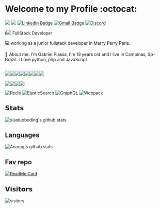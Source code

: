 # Welcome to my Profile :octocat:

[![](https://img.shields.io/badge/-@lindaum98-%231DA1F2?style=flat-square&logo=twitter&logoColor=ffffff)](https://twitter.com/lindaum98)
[![](https://img.shields.io/badge/-@piassa157-%23181717?style=flat-square&logo=github)](https://github.com/piassa157)
[![Linkedin Badge](https://img.shields.io/badge/-gabrielpiassa-blue?style=flat-square&logo=Linkedin&logoColor=white&link=https://www.linkedin.com/in/gabriel-g-piassa/)](https://www.linkedin.com/in/gabriel-g-piassa/)
[![Gmail Badge](https://img.shields.io/badge/-ggpiassa99@gmail.com-c14438?style=flat-square&logo=Gmail&logoColor=white&link=mailto:ggpiassa99@gmail.com)](mailto:ggpiassa99@gmail.com)
[![Discord](https://img.shields.io/discord/591914197219016707.svg?label=&logo=discord&logoColor=ffffff&color=7389D8&labelColor=6A7EC2)](https://discord.gg/4NqhuhmQ)


𝑰<img src="https://img.icons8.com/officexs/16/000000/code.png"/> FullStack Developer

:computer: working as a junior fullstack developer in Marry Perry Paris.

:pushpin: About me: I'm Gabriel Piassa, I'm 19 years old and I live in Campinas, Sp-Brazil. I Love python, php and JavaScript


## <img src="https://img.shields.io/badge/vuejs%20-%2335495e.svg?&style=for-the-badge&logo=vue.js&logoColor=%234FC08D"/><img src="https://img.shields.io/badge/react%20-%2320232a.svg?&style=for-the-badge&logo=react&logoColor=%2361DAFB"/><img src="https://img.shields.io/badge/flask%20-%23000.svg?&style=for-the-badge&logo=flask&logoColor=white"/><img src="https://img.shields.io/badge/redux%20-%23593d88.svg?&style=for-the-badge&logo=redux&logoColor=white"/><img src="https://img.shields.io/badge/typescript%20-%23007ACC.svg?&style=for-the-badge&logo=typescript&logoColor=white"/><img src="https://img.shields.io/badge/node.js%20-%2343853D.svg?&style=for-the-badge&logo=node.js&logoColor=white"/><img src="https://img.shields.io/badge/python%20-%2314354C.svg?&style=for-the-badge&logo=python&logoColor=white"/><img src="https://img.shields.io/badge/php-%23777BB4.svg?&style=for-the-badge&logo=php&logoColor=white"/>

<img src="https://img.shields.io/badge/heroku%20-%23430098.svg?&style=for-the-badge&logo=heroku&logoColor=white"/><img src ="https://img.shields.io/badge/MongoDB-%234ea94b.svg?&style=for-the-badge&logo=mongodb&logoColor=white"/><img src="https://img.shields.io/badge/mysql-%2300f.svg?&style=for-the-badge&logo=mysql&logoColor=white"/><img src="https://img.shields.io/badge/docker%20-%230db7ed.svg?&style=for-the-badge&logo=docker&logoColor=white"/>

![Redis](https://img.shields.io/badge/-Redis-black?style=flat-square&logo=Redis)
![ElasticSearch](https://img.shields.io/badge/-ElasticSearch-005571?style=flat-square&logo=elasticsearch)
![GraphQL](https://img.shields.io/badge/-GraphQL-E10098?style=flat-square&logo=graphql)
![Webpack](https://img.shields.io/badge/-Webpack-%232C3A42?style=flat-square&logo=webpack)


## 𝗦𝘁𝗮𝘁𝘀
![xiaoluoboding's github stats](https://github-readme-stats.vercel.app/api?username=piassa157&show_icons=true&theme=dracula)

## Languages
![Anurag's github stats](https://github-readme-stats.vercel.app/api/top-langs/?username=Piassa157&show_icons=true&theme=dracula)

## Fav repo
[![ReadMe Card](https://github-readme-stats.vercel.app/api/pin/?username=piassa157&repo=typescript-node-api&theme=dracula)](https://github.com/piassa157/typescript-node-api)



## 𝗩𝗶𝘀𝗶𝘁𝗼𝗿𝘀

![visitors](https://visitor-badge.glitch.me/badge?page_id=piassa157)
